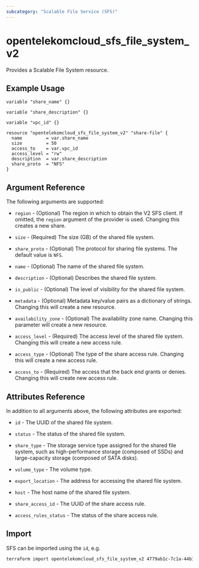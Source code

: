 ```yaml
---
subcategory: "Scalable File Service (SFS)"
---
```


# opentelekomcloud_sfs_file_system_v2

Provides a Scalable File System resource.

## Example Usage

```hcl
variable "share_name" {}

variable "share_description" {}

variable "vpc_id" {}

resource "opentelekomcloud_sfs_file_system_v2" "share-file" {
  name         = var.share_name
  size         = 50
  access_to    = var.vpc_id
  access_level = "rw"
  description  = var.share_description
  share_proto  = "NFS"
}
```

## Argument Reference

The following arguments are supported:

* `region` - (Optional) The region in which to obtain the V2 SFS client. If omitted, the
  `region` argument of the provider is used. Changing this creates a new share.

* `size` - (Required) The size (GB) of the shared file system.

* `share_proto` - (Optional) The protocol for sharing file systems. The default value is `NFS`.

* `name` - (Optional) The name of the shared file system.

* `description` - (Optional) Describes the shared file system.

* `is_public` - (Optional) The level of visibility for the shared file system.

* `metadata` - (Optional) Metadata key/value pairs as a dictionary of strings. Changing this will
  create a new resource.

* `availability_zone` - (Optional) The availability zone name. Changing this parameter will create
  a new resource.

* `access_level` - (Required) The access level of the shared file system. Changing this will create
  a new access rule.

* `access_type` - (Optional) The type of the share access rule. Changing this will create a new
  access rule.

* `access_to` - (Required) The access that the back end grants or denies. Changing this will
  create new access rule.

## Attributes Reference

In addition to all arguments above, the following attributes are exported:

* `id` - The UUID of the shared file system.

* `status` - The status of the shared file system.

* `share_type` - The storage service type assigned for the shared file system, such as
  high-performance storage (composed of SSDs) and large-capacity storage (composed of SATA disks).

* `volume_type` - The volume type.

* `export_location` - The address for accessing the shared file system.

* `host` - The host name of the shared file system.

* `share_access_id` - The UUID of the share access rule.

* `access_rules_status` - The status of the share access rule.

## Import

SFS can be imported using the `id`, e.g.

```sh
terraform import opentelekomcloud_sfs_file_system_v2 4779ab1c-7c1a-44b1-a02e-93dfc361b32d
```
